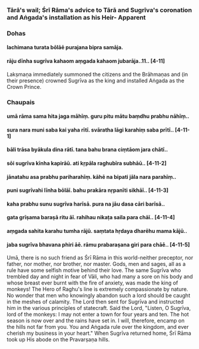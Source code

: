 ### Tārā's wail; Śrī Rāma's advice to Tārā and Sugrīva's coronation and Aṅgada's installation as his Heir- Apparent

### Dohas

#### lachimana turata bōlāē purajana bipra samāja.
#### rāju dīnha sugrīva kahaom aṃgada kahaom jubarāja..11.. [4-11]

Lakṣmaṇa immediately summoned the citizens and the Brāhmaṇas and (in their presence) crowned Sugrīva as the king and installed Aṅgada as the Crown Prince.

### Chaupais

#### umā rāma sama hita jaga māhīṃ. guru pitu mātu baṃdhu prabhu nāhīṃ..
#### sura nara muni saba kai yaha rītī. svāratha lāgi karahiṃ saba prītī.. [4-11-1]
#### bāli trāsa byākula dina rātī. tana bahu brana ciṃtāom jara chātī..
#### sōi sugrīva kīnha kapirāū. ati kṛpāla raghubīra subhāū.. [4-11-2]
#### jānatahu asa prabhu pariharahīṃ. kāhē na bipati jāla nara parahīṃ..
#### puni sugrīvahi līnha bōlāī. bahu prakāra nṛpanīti sikhāī.. [4-11-3]
#### kaha prabhu sunu sugrīva harīsā. pura na jāu dasa cāri barīsā..
#### gata grīṣama baraṣā ritu āī. rahihau nikaṭa saila para chāī.. [4-11-4]
#### aṃgada sahita karahu tumha rājū. saṃtata hṛdaya dharēhu mama kājū..
#### jaba sugrīva bhavana phiri āē. rāmu prabaraṣana giri para chāē.. [4-11-5]

Umā, there is no such friend as Śrī Rāma in this world-neither preceptor, nor father, nor mother, nor brother, nor master. Gods, men and sages, all as a rule have some selfish motive behind their love. The same Sugrīva who trembled day and night in fear of Vāli, who had many a sore on his body and whose breast ever burnt with the fire of anxiety, was made the king of monkeys! The Hero of Raghu's line is extremely compassionate by nature. No wonder that men who knowingly abandon such a lord should be caught in the meshes of calamity. The Lord then sent for Sugrīva and instructed him in the various principles of statecraft. Said the Lord, "Listen, O Sugrīva, lord of the monkeys: I may not enter a town for four years and ten. The hot season is now over and the rains have set in. I will, therefore, encamp on the hills not far from you. You and Aṅgada rule over the kingdom, and ever cherish my business in your heart." When Sugrīva returned home, Śrī Rāma took up His abode on the Pravarṣaṇa hills.